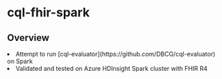 # cql-fhir-spark

## Overview

<li>Attempt to run  [cql-evaluator](https://github.com/DBCG/cql-evaluator) on Spark
<li>Validated and tested on Azure HDInsight Spark cluster with FHIR R4
